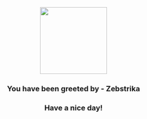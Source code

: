 <p align="center">
    <img src="https://raw.githubusercontent.com/PokeAPI/sprites/master/sprites/pokemon/523.png" width="150" height="150">
</p>
<h3 align="center">You have been greeted by - <b>Zebstrika</b></h3>
<h3 align="center">Have a nice day!</h3>
